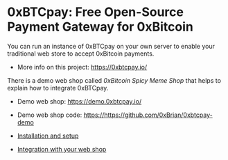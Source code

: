 # 0xBTCpay: Free Open-Source Payment Gateway for 0xBitcoin

You can run an instance of 0xBTCpay on your own server to enable your
traditional web store to accept 0xBitcoin payments.

- More info on this project: <https://0xbtcpay.io/>

There is a demo web shop called *0xBitcoin Spicy Meme Shop* that helps to
explain how to integrate 0xBTCpay.

- Demo web shop: <https://demo.0xbtcpay.io/>
- Demo web shop code: <https://https://github.com/0xBrian/0xbtcpay-demo>

- [Installation and setup](INSTALLATION.md)
- [Integration with your web shop](INTEGRATION.md)
